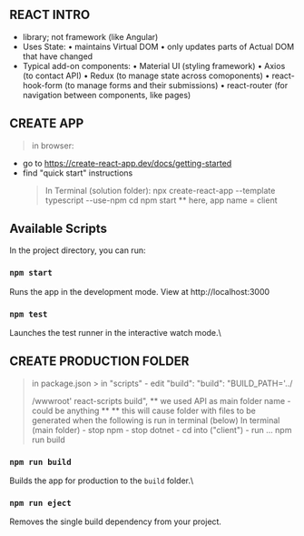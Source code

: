 ## REACT INTRO
- library; not framework (like Angular)
- Uses State:
  • maintains Virtual DOM
  • only updates parts of Actual DOM that have changed
- Typical add-on components:
  • Material UI (styling framework)
  • Axios (to contact API)
  • Redux (to manage state across comoponents)
  • react-hook-form (to manage forms and their submissions)
  • react-router (for navigation between components, like pages)

## CREATE APP
> in browser:
  - go to
      https://create-react-app.dev/docs/getting-started
  - find "quick start" instructions
    > In Terminal (solution folder):
        npx create-react-app <app name> --template typescript --use-npm
        cd <app name>
        npm start
        ** here, app name = client

## Available Scripts
In the project directory, you can run:

### `npm start`
Runs the app in the development mode. View at http://localhost:3000

### `npm test`
Launches the test runner in the interactive watch mode.\

## CREATE PRODUCTION FOLDER
  > in package.json
    > in "scripts"
      - edit "build":
        "build": "BUILD_PATH='../<main folder name>/wwwroot' react-scripts build",
          ** we used API as main folder name - could be anything **
          ** this will cause folder with files to be generated when the following is run in terminal (below)
  > In terminal (main folder)
    - stop npm
    - stop dotnet
    - cd into <react app folder> ("client")
    - run ...
          npm run build

### `npm run build`
Builds the app for production to the `build` folder.\


### `npm run eject`
Removes the single build dependency from your project.
